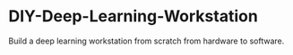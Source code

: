 # DIY-Deep-Learning-Workstation
Build a deep learning workstation from scratch from hardware to software.
